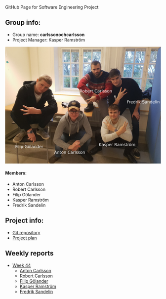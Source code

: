 GitHub Page for Software Engineering Project

## Group info:
* Group name: **carlssonochcarlsson**
* Project Manager: Kasper Ramström

![Alt text](carlssoncarlsson.jpg)

#### Members:
* Anton Carlsson
* Robert Carlsson
* Filip Gölander
* Kasper Ramström
* Fredrik Sandelin

## Project info:

* [Git repository](https://github.com/antoncarlsson/cloudnews)
* [Project plan](https://docs.google.com/document/d/1Hg0ZxK5_y_Vkw8W16Bfwu3eayNPo9ShCfFvujZslWZU/edit?usp=sharing)

## Weekly reports
* [Week 44](https://docs.google.com/document/d/1skGAC9gxAYvZEPVlsxdhnuxb_1FhQdMr03YFA9smVxs/edit?usp=sharing)
    * [Anton Carlsson](https://docs.google.com/document/d/1Vnqr604Dfn1fW-_m4gXcxwcajYN-XFjxuhvaTu7gIO4/edit?usp=sharing)
    * [Robert Carlsson](https://drive.google.com/open?id=1p660S1DefozqPVQtrJ7VmWvZTj5jfOL2891X8jEjBS4)
    * [Filip Gölander](https://docs.google.com/document/d/1jEkdyT0Y8-AaY847dKwjpEqxHn3t_ZZQM-tnz8QEugE/edit?usp=sharing)
    * [Kasper Ramström](https://drive.google.com/open?id=1I00wYKiAG8dFExt_h2IMAmp1nwd83JYDZecBP0hD6zw)
    * [Fredrik Sandelin](https://drive.google.com/open?id=1f0yYnCIZ4jpfBlFNqPpHkK2voGxY6U_Qm8emgxA6mqo)